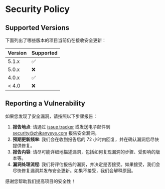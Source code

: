 # Security Policy

## Supported Versions

下面列出了哪些版本的项目当前仍在接收安全更新：

| Version | Supported          |
| ------- | ------------------ |
| 5.1.x   | :white_check_mark: |
| 5.0.x   | :x:                |
| 4.0.x   | :white_check_mark: |
| < 4.0   | :x:                |

## Reporting a Vulnerability

如果您发现了安全漏洞，请按照以下步骤报告：

1. **报告地点**: 请通过 [issue tracker](https://github.com/zhikanyeye/shortSHOW/issues) 或发送电子邮件到 [security@zhikanyeye.com](mailto:security@zhikanyeye.com) 报告安全漏洞。
2. **预期更新频率**: 我们会在收到报告后的 72 小时内回复，并在确认漏洞后尽快提供修复。
3. **报告内容**: 请尽可能详细地描述漏洞，包括如何复现漏洞的步骤、受影响的版本等。
4. **漏洞处理流程**: 我们将评估报告的漏洞，并决定是否接受。如果接受，我们会尽快修复漏洞并发布安全更新。如果不接受，我们会解释原因。

感谢您帮助我们提高项目的安全性！
